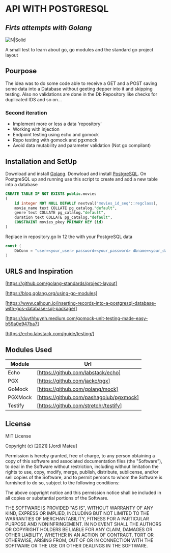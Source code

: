 # API WITH POSTGRESQL
## _Firts attempts with Golang_

![N|Solid](https://upload.wikimedia.org/wikipedia/commons/thumb/0/05/Go_Logo_Blue.svg/320px-Go_Logo_Blue.svg.png)

A small test to learn about go, go modules and the standard go project layout

## Pourpose

The idea was to do some code able to receive a GET and a POST saving some data into a Database without geeting depper into it and skipping testing.
Also no validations are done in the Db Repository like checks for duplicated IDS and so on...

### Second iteration
- Implement more or less a data 'repository'
- Working with injection
- Endpoint testing using echo and gomock
- Repo testing with gomock and pgxmock
- Avoid data mutability and parameter validation (Not go compilant)

## Installation and SetUp

Download and install [Golang](//https://golang.org/).
Donwload and install [PostgreSQL](https://www.postgresql.org/download/).
On PostgreSQL up and running use this script to create and add a new table into a database
```sql
CREATE TABLE IF NOT EXISTS public.movies
(
    id integer NOT NULL DEFAULT nextval('movies_id_seq'::regclass),
    movie_name text COLLATE pg_catalog."default",
    genre text COLLATE pg_catalog."default",
    duration text COLLATE pg_catalog."default",
    CONSTRAINT movies_pkey PRIMARY KEY (id)
)
```

Replace in repository.go ln 12 the <values> with your PostgreSQL data

```go
const (
	DbConn = "user=<your_user> password=<your_password> dbname=<your_database> sslmode=disable"
)
```
## URLS and Inspiration
[https://github.com/golang-standards/project-layout]
	
[https://blog.golang.org/using-go-modules]
	
[https://www.calhoun.io/inserting-records-into-a-postgresql-database-with-gos-database-sql-package/]

[https://duythhuynh.medium.com/gomock-unit-testing-made-easy-b59a0e947ba7]

[https://echo.labstack.com/guide/testing/]

## Modules Used

| Module | Url |
| ------ | ------ |
| Echo | [https://github.com/labstack/echo] |
| PGX | [https://github.com/jackc/pgx] |
| GoMock | [https://github.com/golang/mock] |
| PGXMock | [https://github.com/pashagolub/pgxmock] |
| Testify   |[https://github.com/stretchr/testify] |
	
## License

MIT License

Copyright (c) [2021] [Jordi Mateu]

Permission is hereby granted, free of charge, to any person obtaining a copy
of this software and associated documentation files (the "Software"), to deal
in the Software without restriction, including without limitation the rights
to use, copy, modify, merge, publish, distribute, sublicense, and/or sell
copies of the Software, and to permit persons to whom the Software is
furnished to do so, subject to the following conditions:

The above copyright notice and this permission notice shall be included in all
copies or substantial portions of the Software.

THE SOFTWARE IS PROVIDED "AS IS", WITHOUT WARRANTY OF ANY KIND, EXPRESS OR
IMPLIED, INCLUDING BUT NOT LIMITED TO THE WARRANTIES OF MERCHANTABILITY,
FITNESS FOR A PARTICULAR PURPOSE AND NONINFRINGEMENT. IN NO EVENT SHALL THE
AUTHORS OR COPYRIGHT HOLDERS BE LIABLE FOR ANY CLAIM, DAMAGES OR OTHER
LIABILITY, WHETHER IN AN ACTION OF CONTRACT, TORT OR OTHERWISE, ARISING FROM,
OUT OF OR IN CONNECTION WITH THE SOFTWARE OR THE USE OR OTHER DEALINGS IN THE
SOFTWARE.
